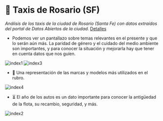 # 🚖 Taxis de Rosario (SF)
_Análisis de los taxis de la ciudad de Rosario (Santa Fe) con datos extraídos del portal de Datos Abiertos de la ciudad._
[Detalles](https://github.com/marcosbutti/Taxis-de-Rosario-SF-/blob/main/Taxis_Rosario.ipynb)

* Podemos ver un pantallazo sobre temas relevantes en el presente y que lo serán aún más. La paridad de género y el cuidado del medio ambiente son importantes, y para conocer la situación y mejorarla hay que tener en cuenta datos que nos guíen. 

![index1](https://user-images.githubusercontent.com/113639622/199890209-64b35c9d-a0c7-477d-9856-436432d424f3.png)
![index3](https://user-images.githubusercontent.com/113639622/199890228-4f8f3f85-2245-45be-b6c3-d6154161f8ab.png)

* 🚕 Una representación de las marcas y modelos más utilizados en el rubro.  

![index4](https://user-images.githubusercontent.com/113639622/199890261-1cc5b5a4-6a19-4060-b51d-77d8bd2570bb.png)

* ⏳ El año de los autos es un dato importante para conocer la antigüedad de la flota, su recambio, seguridad, y más. 

![index2](https://user-images.githubusercontent.com/113639622/199890263-d1fc12c9-b68e-410d-9b51-2e4f05f236aa.png)
